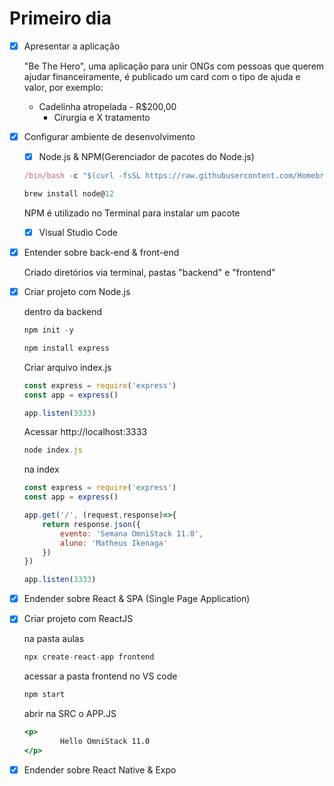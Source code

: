# Primeiro dia

- [x]  Apresentar a aplicação

    "Be The Hero", uma aplicação para unir ONGs com pessoas que querem ajudar financeiramente, é publicado um card com o tipo de ajuda e valor, por exemplo:

    - Cadelinha atropelada - R$200,00
        - Cirurgia e X tratamento
- [x]  Configurar ambiente de desenvolvimento
    - [x]  Node.js & NPM(Gerenciador de pacotes do Node.js)

    ```jsx
    /bin/bash -c "$(curl -fsSL https://raw.githubusercontent.com/Homebrew/install/master/install.sh)"

    brew install node@12

    ```

    NPM é utilizado no Terminal para instalar um pacote

    - [x]  Visual Studio Code
- [x]  Entender sobre back-end & front-end

    Criado diretórios via terminal, pastas "backend" e "frontend"

- [x]  Criar projeto com Node.js

    dentro da backend

    ```jsx
    npm init -y

    npm install express
    ```

    Criar arquivo index.js

    ```jsx
    const express = require('express')
    const app = express()

    app.listen(3333)
    ```

    Acessar http://localhost:3333

    ```jsx
    node index.js
    ```

    na index

    ```jsx
    const express = require('express')
    const app = express()

    app.get('/', (request,response)=>{
    	return response.json({
    		evento: 'Semana OmniStack 11.0',
    		aluno: 'Matheus Ikenaga'
    	})
    })

    app.listen(3333)
    ```

- [x]  Endender sobre React & SPA (Single Page Application)

- [x]  Criar projeto com ReactJS

    na pasta aulas

    ```jsx
    npx create-react-app frontend
    ```

    acessar a pasta frontend no VS code

    ```jsx
    npm start
    ```

    abrir na SRC o APP.JS

    ```jsx
    <p>
    		Hello OmniStack 11.0
    </p>
    ```

- [x]  Endender sobre React Native & Expo